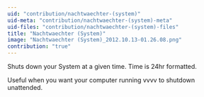 ```yaml
---
uid: "contribution/nachtwaechter-(system)"
uid-meta: "contribution/nachtwaechter-(system)-meta"
uid-files: "contribution/nachtwaechter-(system)-files"
title: "Nachtwaechter (System)"
image: "Nachtwaechter (System)_2012.10.13-01.26.08.png"
contribution: "true"
---
```


Shuts down your System at a given time. Time is 24hr formatted.

Useful when you want your computer running vvvv to shutdown unattended.